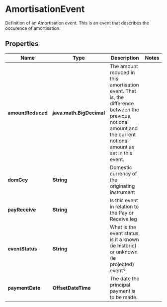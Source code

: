 

# AmortisationEvent

Definition of an Amortisation event.  This is an event that describes the occurence of amortisation.

## Properties

Name | Type | Description | Notes
------------ | ------------- | ------------- | -------------
**amountReduced** | **java.math.BigDecimal** | The amount reduced in this amortisation event.  That is, the difference between the previous notional amount and the current notional amount as set in this event. | 
**domCcy** | **String** | Domestic currency of the originating instrument | 
**payReceive** | **String** | Is this event in relation to the Pay or Receive leg | 
**eventStatus** | **String** | What is the event status, is it a known (ie historic) or unknown (ie projected) event? | 
**paymentDate** | **OffsetDateTime** | The date the principal payment is to be made. | 




